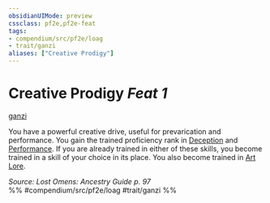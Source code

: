 ```yaml
---
obsidianUIMode: preview
cssclass: pf2e,pf2e-feat
tags:
- compendium/src/pf2e/loag
- trait/ganzi
aliases: ["Creative Prodigy"]
---
```

# Creative Prodigy  *Feat 1*  
[ganzi](ganzi-loag.md "Ganzi Ancestry & Heritage Trait")  


You have a powerful creative drive, useful for prevarication and performance. You gain the trained proficiency rank in [Deception](skills.md#Deception) and [Performance](skills.md#Performance). If you are already trained in either of these skills, you become trained in a skill of your choice in its place. You also become trained in [Art Lore](skills.md#Lore).

*Source: Lost Omens: Ancestry Guide p. 97*  
%% #compendium/src/pf2e/loag #trait/ganzi %%